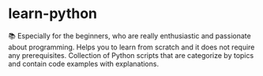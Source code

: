 # learn-python
📚 Especially for the beginners, who are really enthusiastic and passionate about programming. Helps you to learn from scratch and it does not require any prerequisites. Collection of Python scripts that are categorize by topics and  contain code examples with explanations.
